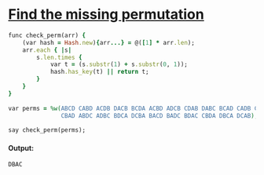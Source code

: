 [1]: http://rosettacode.org/wiki/Find_the_missing_permutation

# [Find the missing permutation][1]

```ruby
func check_perm(arr) {
    (var hash = Hash.new){arr...} = @([1] * arr.len);
    arr.each { |s|
        s.len.times {
            var t = (s.substr(1) + s.substr(0, 1));
            hash.has_key(t) || return t;
        }
    }
}
 
var perms = %w(ABCD CABD ACDB DACB BCDA ACBD ADCB CDAB DABC BCAD CADB CDBA
               CBAD ABDC ADBC BDCA DCBA BACD BADC BDAC CBDA DBCA DCAB);
 
say check_perm(perms);
```

#### Output:
```
DBAC
```
